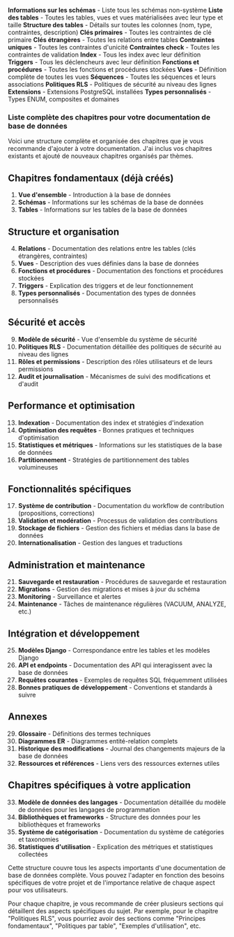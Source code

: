 **Informations sur les schémas** - Liste tous les schémas non-système
**Liste des tables** - Toutes les tables, vues et vues matérialisées avec leur type et taille
**Structure des tables** - Détails sur toutes les colonnes (nom, type, contraintes, description)
**Clés primaires** - Toutes les contraintes de clé primaire
**Clés étrangères** - Toutes les relations entre tables
**Contraintes uniques** - Toutes les contraintes d'unicité
**Contraintes check** - Toutes les contraintes de validation
**Index** - Tous les index avec leur définition
**Triggers** - Tous les déclencheurs avec leur définition
**Fonctions et procédures** - Toutes les fonctions et procédures stockées
**Vues** - Définition complète de toutes les vues
**Séquences** - Toutes les séquences et leurs associations
**Politiques RLS** - Politiques de sécurité au niveau des lignes
**Extensions** - Extensions PostgreSQL installées
**Types personnalisés** - Types ENUM, composites et domaines

### Liste complète des chapitres pour votre documentation de base de données

Voici une structure complète et organisée des chapitres que je vous recommande d'ajouter à votre documentation. J'ai inclus vos chapitres existants et ajouté de nouveaux chapitres organisés par thèmes.

## Chapitres fondamentaux (déjà créés)

1. **Vue d'ensemble** - Introduction à la base de données
2. **Schémas** - Informations sur les schémas de la base de données
3. **Tables** - Informations sur les tables de la base de données


## Structure et organisation

4. **Relations** - Documentation des relations entre les tables (clés étrangères, contraintes)
5. **Vues** - Description des vues définies dans la base de données
6. **Fonctions et procédures** - Documentation des fonctions et procédures stockées
7. **Triggers** - Explication des triggers et de leur fonctionnement
8. **Types personnalisés** - Documentation des types de données personnalisés


## Sécurité et accès

9. **Modèle de sécurité** - Vue d'ensemble du système de sécurité
10. **Politiques RLS** - Documentation détaillée des politiques de sécurité au niveau des lignes
11. **Rôles et permissions** - Description des rôles utilisateurs et de leurs permissions
12. **Audit et journalisation** - Mécanismes de suivi des modifications et d'audit


## Performance et optimisation

13. **Indexation** - Documentation des index et stratégies d'indexation
14. **Optimisation des requêtes** - Bonnes pratiques et techniques d'optimisation
15. **Statistiques et métriques** - Informations sur les statistiques de la base de données
16. **Partitionnement** - Stratégies de partitionnement des tables volumineuses


## Fonctionnalités spécifiques

17. **Système de contribution** - Documentation du workflow de contribution (propositions, corrections)
18. **Validation et modération** - Processus de validation des contributions
19. **Stockage de fichiers** - Gestion des fichiers et médias dans la base de données
20. **Internationalisation** - Gestion des langues et traductions


## Administration et maintenance

21. **Sauvegarde et restauration** - Procédures de sauvegarde et restauration
22. **Migrations** - Gestion des migrations et mises à jour du schéma
23. **Monitoring** - Surveillance et alertes
24. **Maintenance** - Tâches de maintenance régulières (VACUUM, ANALYZE, etc.)


## Intégration et développement

25. **Modèles Django** - Correspondance entre les tables et les modèles Django
26. **API et endpoints** - Documentation des API qui interagissent avec la base de données
27. **Requêtes courantes** - Exemples de requêtes SQL fréquemment utilisées
28. **Bonnes pratiques de développement** - Conventions et standards à suivre


## Annexes

29. **Glossaire** - Définitions des termes techniques
30. **Diagrammes ER** - Diagrammes entité-relation complets
31. **Historique des modifications** - Journal des changements majeurs de la base de données
32. **Ressources et références** - Liens vers des ressources externes utiles


## Chapitres spécifiques à votre application

33. **Modèle de données des langages** - Documentation détaillée du modèle de données pour les langages de programmation
34. **Bibliothèques et frameworks** - Structure des données pour les bibliothèques et frameworks
35. **Système de catégorisation** - Documentation du système de catégories et taxonomies
36. **Statistiques d'utilisation** - Explication des métriques et statistiques collectées


Cette structure couvre tous les aspects importants d'une documentation de base de données complète. Vous pouvez l'adapter en fonction des besoins spécifiques de votre projet et de l'importance relative de chaque aspect pour vos utilisateurs.

Pour chaque chapitre, je vous recommande de créer plusieurs sections qui détaillent des aspects spécifiques du sujet. Par exemple, pour le chapitre "Politiques RLS", vous pourriez avoir des sections comme "Principes fondamentaux", "Politiques par table", "Exemples d'utilisation", etc.